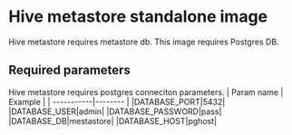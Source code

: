 # Hive metastore standalone image
Hive metastore requires metastore db. This image requires Postgres DB.
## Required  parameters
Hive metastore requires postgres conneciton parameters.
| Param name | Example |
| -----------|-------- |
|DATABASE_PORT|5432|
|DATABASE_USER|admin|
|DATABASE_PASSWORD|pass|
|DATABASE_DB|mestastore|
|DATABASE_HOST|pghost|
